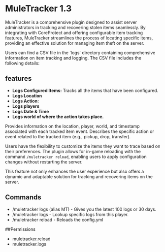 # MuleTracker 1.3
MuleTracker is a comprehensive plugin designed to assist server administrators in tracking and recovering stolen items seamlessly. By integrating with CoreProtect and offering configurable item tracking features, MuleTracker streamlines the process of locating specific items, providing an effective solution for managing item theft on the server.


Users can find a CSV file in the 'logs' directory containing comprehensive information on item tracking and logging. The CSV file includes the following details:
## features
- **Logs Configured Items:** Tracks all the items that have been configured.
- **Logs Location** 
- **Logs Action:** 
- **Logs players**
- **Logs Date & Time**
- **Logs world of where the action takes place.**

Provides information on the location, player, world, and timestamp associated with each tracked item event.
Describes the specific action or event related to the tracked item (e.g., pickup, drop, transfer).

Users have the flexibility to customize the items they want to trace based on their preferences. The plugin allows for in-game reloading with the command `/muletracker reload`, enabling users to apply configuration changes without restarting the server.

This feature not only enhances the user experience but also offers a dynamic and adaptable solution for tracking and recovering items on the server.

## Commands
- /muletracker logs (alias MT) - Gives you the latest 100 logs or 30 days.
- /muletracker logs <playername> - Lookup specific logs from this player.
- /muletracker reload - Reloads the config.yml

##Permissions
- muletracker.reload
- muletracker.logs
